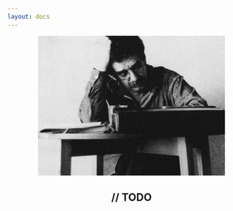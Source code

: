```yaml
---
layout: docs
---
```


<figure align="center">
  <img src="./assets/images/todo.png">
  <figcaption>
   <h2>// TODO</h2>
  </figcaption>
</figure>
